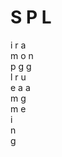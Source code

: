 # S P L
  i r a  
  m o n  
  p g g  
  l r u  
  e a a  
    m g  
    m e  
    i  
    n  
    g
